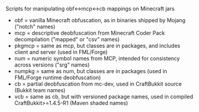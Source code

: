 Scripts for manipulating obf<->mcp<->cb mappings on Minecraft jars

* obf = vanilla Minecraft obfuscation, as in binaries shipped by Mojang ("notch" names)
* mcp = descriptive deobfuscation from Minecraft Coder Pack decompilation ("mapped" or "csv" names)
* pkgmcp = same as mcp, but classes are in packages, and includes client and server (used in FML/Forge)
* num = numeric symbol names from MCP, intended for consistency across versions ("srg" names)
* numpkg = same as num, but classes are in packages (used in FML/Forge runtime deobfuscation)
* cb = partial deobfuscation from mc-dev, used in CraftBukkit source (Bukkit team names)
* vcb = same as cb, but with versioned package names, used in compiled CraftBukkit>=1.4.5-R1 (Maven shaded names)

